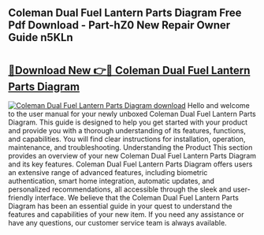 ## Coleman Dual Fuel Lantern Parts Diagram Free Pdf Download - Part-hZ0 New Repair Owner Guide n5KLn

# <h2><a href="http://dfl6x3u.blite.top/?on=Coleman+Dual+Fuel+Lantern+Parts+Diagram">🔗Download New 👉🔴 Coleman Dual Fuel Lantern Parts Diagram</a></h2>

[![Coleman Dual Fuel Lantern Parts Diagram download](https://i.imgur.com/lujVjoI.png)](http://dfl6x3u.blite.top/?on=Coleman+Dual+Fuel+Lantern+Parts+Diagram)
Hello and welcome to the user manual for your newly unboxed Coleman Dual Fuel Lantern Parts Diagram. This guide is designed to help you get started with your product and provide you with a thorough understanding of its features, functions, and capabilities. You will find clear instructions for installation, operation, maintenance, and troubleshooting. Understanding the Product This section provides an overview of your new Coleman Dual Fuel Lantern Parts Diagram and its key features. Coleman Dual Fuel Lantern Parts Diagram offers users an extensive range of advanced features, including biometric authentication, smart home integration, automatic updates, and personalized recommendations, all accessible through the sleek and user-friendly interface. We believe that the Coleman Dual Fuel Lantern Parts Diagram has been an essential guide in your quest to understand the features and capabilities of your new item. If you need any assistance or have any questions, our customer service team is always available.
